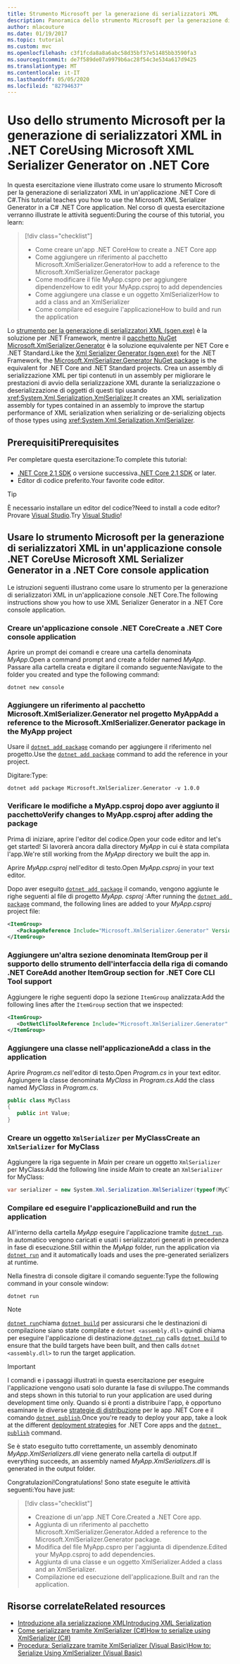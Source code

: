 ```yaml
---
title: Strumento Microsoft per la generazione di serializzatori XML
description: Panoramica dello strumento Microsoft per la generazione di serializzatori XML. Usare lo strumento per la generazione di serializzatori XML per generare un assembly di serializzazione XML per i tipi contenuti nel progetto.
author: mlacouture
ms.date: 01/19/2017
ms.topic: tutorial
ms.custom: mvc
ms.openlocfilehash: c3f1fcda8a8a6abc58d35bf37e51485bb3590fa3
ms.sourcegitcommit: de7f589de07a9979b6ac28f54c3e534a617d9425
ms.translationtype: MT
ms.contentlocale: it-IT
ms.lasthandoff: 05/05/2020
ms.locfileid: "82794637"
---
```

# <a name="using-microsoft-xml-serializer-generator-on-net-core"></a><span data-ttu-id="df3ee-104">Uso dello strumento Microsoft per la generazione di serializzatori XML in .NET Core</span><span class="sxs-lookup"><span data-stu-id="df3ee-104">Using Microsoft XML Serializer Generator on .NET Core</span></span>

<span data-ttu-id="df3ee-105">In questa esercitazione viene illustrato come usare lo strumento Microsoft per la generazione di serializzatori XML in un'applicazione .NET Core di C#.</span><span class="sxs-lookup"><span data-stu-id="df3ee-105">This tutorial teaches you how to use the Microsoft XML Serializer Generator in a C# .NET Core application.</span></span> <span data-ttu-id="df3ee-106">Nel corso di questa esercitazione verranno illustrate le attività seguenti:</span><span class="sxs-lookup"><span data-stu-id="df3ee-106">During the course of this tutorial, you learn:</span></span>

> [!div class="checklist"]
>
> - <span data-ttu-id="df3ee-107">Come creare un'app .NET Core</span><span class="sxs-lookup"><span data-stu-id="df3ee-107">How to create a .NET Core app</span></span>
> - <span data-ttu-id="df3ee-108">Come aggiungere un riferimento al pacchetto Microsoft.XmlSerializer.Generator</span><span class="sxs-lookup"><span data-stu-id="df3ee-108">How to add a reference to the Microsoft.XmlSerializer.Generator package</span></span>
> - <span data-ttu-id="df3ee-109">Come modificare il file MyApp.cspro per aggiungere dipendenze</span><span class="sxs-lookup"><span data-stu-id="df3ee-109">How to edit your MyApp.csproj to add dependencies</span></span>
> - <span data-ttu-id="df3ee-110">Come aggiungere una classe e un oggetto XmlSerializer</span><span class="sxs-lookup"><span data-stu-id="df3ee-110">How to add a class and an XmlSerializer</span></span>
> - <span data-ttu-id="df3ee-111">Come compilare ed eseguire l'applicazione</span><span class="sxs-lookup"><span data-stu-id="df3ee-111">How to build and run the application</span></span>

<span data-ttu-id="df3ee-112">Lo [strumento per la generazione di serializzatori XML (sgen.exe)](../../standard/serialization/xml-serializer-generator-tool-sgen-exe.md) è la soluzione per .NET Framework, mentre il [pacchetto NuGet Microsoft.XmlSerializer.Generator](https://www.nuget.org/packages/Microsoft.XmlSerializer.Generator) è la soluzione equivalente per NET Core e .NET Standard.</span><span class="sxs-lookup"><span data-stu-id="df3ee-112">Like the [Xml Serializer Generator (sgen.exe)](../../standard/serialization/xml-serializer-generator-tool-sgen-exe.md) for the .NET Framework, the [Microsoft.XmlSerializer.Generator NuGet package](https://www.nuget.org/packages/Microsoft.XmlSerializer.Generator) is the equivalent for .NET Core and .NET Standard projects.</span></span> <span data-ttu-id="df3ee-113">Crea un assembly di serializzazione XML per tipi contenuti in un assembly per migliorare le prestazioni di avvio della serializzazione XML durante la serializzazione o deserializzazione di oggetti di questi tipi usando <xref:System.Xml.Serialization.XmlSerializer>.</span><span class="sxs-lookup"><span data-stu-id="df3ee-113">It creates an XML serialization assembly for types contained in an assembly to improve the startup performance of XML serialization when serializing or de-serializing objects of those types using <xref:System.Xml.Serialization.XmlSerializer>.</span></span>

## <a name="prerequisites"></a><span data-ttu-id="df3ee-114">Prerequisiti</span><span class="sxs-lookup"><span data-stu-id="df3ee-114">Prerequisites</span></span>

<span data-ttu-id="df3ee-115">Per completare questa esercitazione:</span><span class="sxs-lookup"><span data-stu-id="df3ee-115">To complete this tutorial:</span></span>

- <span data-ttu-id="df3ee-116">[.NET Core 2,1 SDK](https://dotnet.microsoft.com/download) o versione successiva.</span><span class="sxs-lookup"><span data-stu-id="df3ee-116">[.NET Core 2.1 SDK](https://dotnet.microsoft.com/download) or later.</span></span>
- <span data-ttu-id="df3ee-117">Editor di codice preferito.</span><span class="sxs-lookup"><span data-stu-id="df3ee-117">Your favorite code editor.</span></span>

> [!TIP]
> <span data-ttu-id="df3ee-118">È necessario installare un editor del codice?</span><span class="sxs-lookup"><span data-stu-id="df3ee-118">Need to install a code editor?</span></span> <span data-ttu-id="df3ee-119">Provare [Visual Studio](https://aka.ms/vsdownload?utm_source=mscom&utm_campaign=msdocs).</span><span class="sxs-lookup"><span data-stu-id="df3ee-119">Try [Visual Studio](https://aka.ms/vsdownload?utm_source=mscom&utm_campaign=msdocs)!</span></span>

## <a name="use-microsoft-xml-serializer-generator-in-a-net-core-console-application"></a><span data-ttu-id="df3ee-120">Usare lo strumento Microsoft per la generazione di serializzatori XML in un'applicazione console .NET Core</span><span class="sxs-lookup"><span data-stu-id="df3ee-120">Use Microsoft XML Serializer Generator in a .NET Core console application</span></span>

<span data-ttu-id="df3ee-121">Le istruzioni seguenti illustrano come usare lo strumento per la generazione di serializzatori XML in un'applicazione console .NET Core.</span><span class="sxs-lookup"><span data-stu-id="df3ee-121">The following instructions show you how to use XML Serializer Generator in a .NET Core console application.</span></span>

### <a name="create-a-net-core-console-application"></a><span data-ttu-id="df3ee-122">Creare un'applicazione console .NET Core</span><span class="sxs-lookup"><span data-stu-id="df3ee-122">Create a .NET Core console application</span></span>

<span data-ttu-id="df3ee-123">Aprire un prompt dei comandi e creare una cartella denominata *MyApp*.</span><span class="sxs-lookup"><span data-stu-id="df3ee-123">Open a command prompt and create a folder named *MyApp*.</span></span> <span data-ttu-id="df3ee-124">Passare alla cartella creata e digitare il comando seguente:</span><span class="sxs-lookup"><span data-stu-id="df3ee-124">Navigate to the folder you created and type the following command:</span></span>

```dotnetcli
dotnet new console
```

### <a name="add-a-reference-to-the-microsoftxmlserializergenerator-package-in-the-myapp-project"></a><span data-ttu-id="df3ee-125">Aggiungere un riferimento al pacchetto Microsoft.XmlSerializer.Generator nel progetto MyApp</span><span class="sxs-lookup"><span data-stu-id="df3ee-125">Add a reference to the Microsoft.XmlSerializer.Generator package in the MyApp project</span></span>

<span data-ttu-id="df3ee-126">Usare il [`dotnet add package`](../tools/dotnet-add-package.md) comando per aggiungere il riferimento nel progetto.</span><span class="sxs-lookup"><span data-stu-id="df3ee-126">Use the [`dotnet add package`](../tools/dotnet-add-package.md) command to add the reference in your project.</span></span>

<span data-ttu-id="df3ee-127">Digitare:</span><span class="sxs-lookup"><span data-stu-id="df3ee-127">Type:</span></span>

```dotnetcli
dotnet add package Microsoft.XmlSerializer.Generator -v 1.0.0
```

### <a name="verify-changes-to-myappcsproj-after-adding-the-package"></a><span data-ttu-id="df3ee-128">Verificare le modifiche a MyApp.csproj dopo aver aggiunto il pacchetto</span><span class="sxs-lookup"><span data-stu-id="df3ee-128">Verify changes to MyApp.csproj after adding the package</span></span>

<span data-ttu-id="df3ee-129">Prima di iniziare, aprire l'editor del codice.</span><span class="sxs-lookup"><span data-stu-id="df3ee-129">Open your code editor and let's get started!</span></span> <span data-ttu-id="df3ee-130">Si lavorerà ancora dalla directory *MyApp* in cui è stata compilata l'app.</span><span class="sxs-lookup"><span data-stu-id="df3ee-130">We're still working from the *MyApp* directory we built the app in.</span></span>

<span data-ttu-id="df3ee-131">Aprire *MyApp.csproj* nell'editor di testo.</span><span class="sxs-lookup"><span data-stu-id="df3ee-131">Open *MyApp.csproj* in your text editor.</span></span>

<span data-ttu-id="df3ee-132">Dopo aver eseguito [`dotnet add package`](../tools/dotnet-add-package.md) il comando, vengono aggiunte le righe seguenti al file di progetto *MyApp. csproj* :</span><span class="sxs-lookup"><span data-stu-id="df3ee-132">After running the [`dotnet add package`](../tools/dotnet-add-package.md) command, the following lines are added to your *MyApp.csproj* project file:</span></span>

 ```xml
 <ItemGroup>
    <PackageReference Include="Microsoft.XmlSerializer.Generator" Version="1.0.0" />
 </ItemGroup>
 ```

### <a name="add-another-itemgroup-section-for-net-core-cli-tool-support"></a><span data-ttu-id="df3ee-133">Aggiungere un'altra sezione denominata ItemGroup per il supporto dello strumento dell'interfaccia della riga di comando .NET Core</span><span class="sxs-lookup"><span data-stu-id="df3ee-133">Add another ItemGroup section for .NET Core CLI Tool support</span></span>

<span data-ttu-id="df3ee-134">Aggiungere le righe seguenti dopo la sezione `ItemGroup` analizzata:</span><span class="sxs-lookup"><span data-stu-id="df3ee-134">Add the following lines after the `ItemGroup` section that we inspected:</span></span>

 ```xml
 <ItemGroup>
    <DotNetCliToolReference Include="Microsoft.XmlSerializer.Generator" Version="1.0.0" />
 </ItemGroup>
 ```

### <a name="add-a-class-in-the-application"></a><span data-ttu-id="df3ee-135">Aggiungere una classe nell'applicazione</span><span class="sxs-lookup"><span data-stu-id="df3ee-135">Add a class in the application</span></span>

<span data-ttu-id="df3ee-136">Aprire *Program.cs* nell'editor di testo.</span><span class="sxs-lookup"><span data-stu-id="df3ee-136">Open *Program.cs* in your text editor.</span></span> <span data-ttu-id="df3ee-137">Aggiungere la classe denominata *MyClass* in *Program.cs*.</span><span class="sxs-lookup"><span data-stu-id="df3ee-137">Add the class named *MyClass* in *Program.cs*.</span></span>

```csharp
public class MyClass
{
   public int Value;
}
```

### <a name="create-an-xmlserializer-for-myclass"></a><span data-ttu-id="df3ee-138">Creare un oggetto `XmlSerializer` per MyClass</span><span class="sxs-lookup"><span data-stu-id="df3ee-138">Create an `XmlSerializer` for MyClass</span></span>

<span data-ttu-id="df3ee-139">Aggiungere la riga seguente in *Main* per creare un oggetto `XmlSerializer` per MyClass:</span><span class="sxs-lookup"><span data-stu-id="df3ee-139">Add the following line inside *Main* to create an `XmlSerializer` for MyClass:</span></span>

```csharp
var serializer = new System.Xml.Serialization.XmlSerializer(typeof(MyClass));
```

### <a name="build-and-run-the-application"></a><span data-ttu-id="df3ee-140">Compilare ed eseguire l'applicazione</span><span class="sxs-lookup"><span data-stu-id="df3ee-140">Build and run the application</span></span>

<span data-ttu-id="df3ee-141">All'interno della cartella *MyApp* eseguire l'applicazione tramite [`dotnet run`](../tools/dotnet-run.md). In automatico vengono caricati e usati i serializzatori generati in precedenza in fase di esecuzione.</span><span class="sxs-lookup"><span data-stu-id="df3ee-141">Still within the *MyApp* folder, run the application via [`dotnet run`](../tools/dotnet-run.md) and it automatically loads and uses the pre-generated serializers at runtime.</span></span>

<span data-ttu-id="df3ee-142">Nella finestra di console digitare il comando seguente:</span><span class="sxs-lookup"><span data-stu-id="df3ee-142">Type the following command in your console window:</span></span>

```dotnetcli
dotnet run
```

> [!NOTE]
> <span data-ttu-id="df3ee-143">[`dotnet run`](../tools/dotnet-run.md)chiama [`dotnet build`](../tools/dotnet-build.md) per assicurarsi che le destinazioni di compilazione siano state compilate e `dotnet <assembly.dll>` quindi chiama per eseguire l'applicazione di destinazione.</span><span class="sxs-lookup"><span data-stu-id="df3ee-143">[`dotnet run`](../tools/dotnet-run.md) calls [`dotnet build`](../tools/dotnet-build.md) to ensure that the build targets have been built, and then calls `dotnet <assembly.dll>` to run the target application.</span></span>

> [!IMPORTANT]
> <span data-ttu-id="df3ee-144">I comandi e i passaggi illustrati in questa esercitazione per eseguire l'applicazione vengono usati solo durante la fase di sviluppo.</span><span class="sxs-lookup"><span data-stu-id="df3ee-144">The commands and steps shown in this tutorial to run your application are used during development time only.</span></span> <span data-ttu-id="df3ee-145">Quando si è pronti a distribuire l'app, è opportuno esaminare le diverse [strategie di distribuzione](../deploying/index.md) per le app .NET Core e il comando [`dotnet publish`](../tools/dotnet-publish.md).</span><span class="sxs-lookup"><span data-stu-id="df3ee-145">Once you're ready to deploy your app, take a look at the different [deployment strategies](../deploying/index.md) for .NET Core apps and the [`dotnet publish`](../tools/dotnet-publish.md) command.</span></span>

<span data-ttu-id="df3ee-146">Se è stato eseguito tutto correttamente, un assembly denominato *MyApp.XmlSerializers.dll* viene generato nella cartella di output.</span><span class="sxs-lookup"><span data-stu-id="df3ee-146">If everything succeeds, an assembly named *MyApp.XmlSerializers.dll* is generated in the output folder.</span></span>

<span data-ttu-id="df3ee-147">Congratulazioni!</span><span class="sxs-lookup"><span data-stu-id="df3ee-147">Congratulations!</span></span> <span data-ttu-id="df3ee-148">Sono state eseguite le attività seguenti:</span><span class="sxs-lookup"><span data-stu-id="df3ee-148">You have just:</span></span>
> [!div class="checklist"]
>
> - <span data-ttu-id="df3ee-149">Creazione di un'app .NET Core.</span><span class="sxs-lookup"><span data-stu-id="df3ee-149">Created a .NET Core app.</span></span>
> - <span data-ttu-id="df3ee-150">Aggiunta di un riferimento al pacchetto Microsoft.XmlSerializer.Generator.</span><span class="sxs-lookup"><span data-stu-id="df3ee-150">Added a reference to the Microsoft.XmlSerializer.Generator package.</span></span>
> - <span data-ttu-id="df3ee-151">Modifica del file MyApp.cspro per l'aggiunta di dipendenze.</span><span class="sxs-lookup"><span data-stu-id="df3ee-151">Edited your MyApp.csproj to add dependencies.</span></span>
> - <span data-ttu-id="df3ee-152">Aggiunta di una classe e un oggetto XmlSerializer.</span><span class="sxs-lookup"><span data-stu-id="df3ee-152">Added a class and an XmlSerializer.</span></span>
> - <span data-ttu-id="df3ee-153">Compilazione ed esecuzione dell'applicazione.</span><span class="sxs-lookup"><span data-stu-id="df3ee-153">Built and ran the application.</span></span>

## <a name="related-resources"></a><span data-ttu-id="df3ee-154">Risorse correlate</span><span class="sxs-lookup"><span data-stu-id="df3ee-154">Related resources</span></span>

- [<span data-ttu-id="df3ee-155">Introduzione alla serializzazione XML</span><span class="sxs-lookup"><span data-stu-id="df3ee-155">Introducing XML Serialization</span></span>](../../standard/serialization/introducing-xml-serialization.md)
- [<span data-ttu-id="df3ee-156">Come serializzare tramite XmlSerializer (C#)</span><span class="sxs-lookup"><span data-stu-id="df3ee-156">How to serialize using XmlSerializer (C#)</span></span>](../../csharp/programming-guide/concepts/linq/how-to-serialize-using-xmlserializer.md)
- [<span data-ttu-id="df3ee-157">Procedura: Serializzare tramite XmlSerializer (Visual Basic)</span><span class="sxs-lookup"><span data-stu-id="df3ee-157">How to: Serialize Using XmlSerializer (Visual Basic)</span></span>](../../visual-basic/programming-guide/concepts/linq/how-to-serialize-using-xmlserializer.md)
